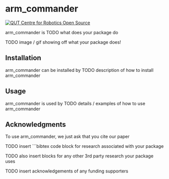 <!-- Created with QCR's code template tool: https://github.com/qcr/code_templates -->

# arm_commander

[![QUT Centre for Robotics Open Source](https://github.com/qcr/qcr.github.io/raw/master/misc/badge.svg)](https://qcr.github.io)

<!--
Replace REPO_USER, & REPO_NAME in the lines below to get more auto-generated badges
![Primary language](https://img.shields.io/github/languages/top/REPO_USER/REPO_NAME)
[![License](https://img.shields.io/github/license/REPO_USER/REPO_NAME)](./BSD.txt)
-->

arm_commander is TODO what does your package do

TODO image / gif showing off what your package does!

## Installation

arm_commander can be installed by TODO description of how to install arm_commander

## Usage

arm_commander is used by TODO details / examples of how to use arm_commander

## Acknowledgments

To use arm_commander, we just ask that you cite our paper

TODO insert ```bibtex code block for research associated with your package

TODO also insert blocks for any other 3rd party research your package uses

TODO insert acknowledgements of any funding supporters
